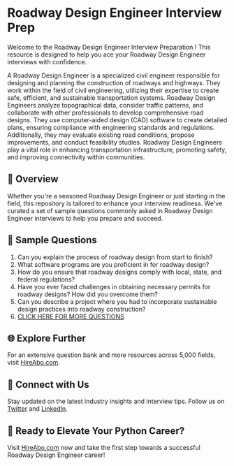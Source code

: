 # Roadway Design Engineer Interview Prep

Welcome to the Roadway Design Engineer Interview Preparation ! This resource is designed to help you ace your Roadway Design Engineer interviews with confidence.

A Roadway Design Engineer is a specialized civil engineer responsible for designing and planning the construction of roadways and highways. They work within the field of civil engineering, utilizing their expertise to create safe, efficient, and sustainable transportation systems. Roadway Design Engineers analyze topographical data, consider traffic patterns, and collaborate with other professionals to develop comprehensive road designs. They use computer-aided design (CAD) software to create detailed plans, ensuring compliance with engineering standards and regulations. Additionally, they may evaluate existing road conditions, propose improvements, and conduct feasibility studies. Roadway Design Engineers play a vital role in enhancing transportation infrastructure, promoting safety, and improving connectivity within communities.

## 🚀 Overview

Whether you're a seasoned Roadway Design Engineer or just starting in the field, this repository is tailored to enhance your interview readiness. We've curated a set of sample questions commonly asked in Roadway Design Engineer interviews to help you prepare and succeed.

## 📝 Sample Questions

1. Can you explain the process of roadway design from start to finish?
2. What software programs are you proficient in for roadway design?
3. How do you ensure that roadway designs comply with local, state, and federal regulations?
4. Have you ever faced challenges in obtaining necessary permits for roadway designs? How did you overcome them?
5. Can you describe a project where you had to incorporate sustainable design practices into roadway construction?
6. [CLICK HERE FOR MORE QUESTIONS](https://hireabo.com/job/3_0_47/Roadway%20Design%20Engineer)

## 🌐 Explore Further

For an extensive question bank and more resources across 5,000 fields, visit [HireAbo.com](https://www.hireabo.com).

## 📱 Connect with Us

Stay updated on the latest industry insights and interview tips. Follow us on [Twitter](https://twitter.com/hireabo) and [LinkedIn](https://www.linkedin.com/in/hire-abo-3609972a8/).

## 🚀 Ready to Elevate Your Python Career?

Visit [HireAbo.com](https://www.hireabo.com) now and take the first step towards a successful Roadway Design Engineer career!